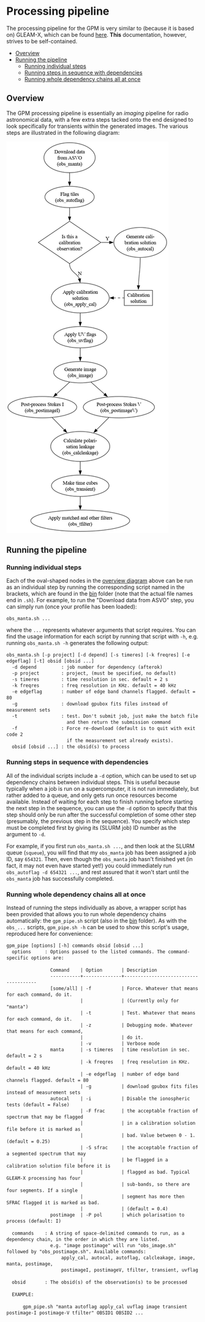 # Processing pipeline

The processing pipeline for the GPM is very similar to (because it is based on) GLEAM-X, which can be found [here](https://github.com/GLEAM-X/GLEAM-X-pipeline).
**This** documentation, however, strives to be self-contained.

- [Overview](#overview)
- [Running the pipeline](#running-the-pipeline)
  - [Running individual steps](#running-individual-steps)
  - [Running steps in sequence with dependencies](#running-steps-in-sequence-with-dependencies)
  - [Running whole dependency chains all at once](#running-whole-dependency-chains-all-at-once)

## Overview

The GPM processing pipeline is essentially an *imaging* pipeline for radio astronomical data, with a few extra steps tacked onto the end designed to look specifically for transients within the generated images.
The various steps are illustrated in the following diagram:

![Overview of GPM processing pipeline](images/processing_pipeline_overview.png)

## Running the pipeline

### Running individual steps

Each of the oval-shaped nodes in the [overview diagram](#overview) above can be run as an individual step by running the corresponding script named in the brackets, which are found in the [bin](https://github.com/robotopia/MWA-Galactic-Plane-Monitoring/tree/main/bin) folder (note that the actual file names end in `.sh`).
For example, to run the "Download data from ASVO" step, you can simply run (once your profile has been loaded):
```
obs_manta.sh ...
```
where the `...` represents whatever arguments that script requires.
You can find the usage information for each script by running that script with `-h`, e.g. running `obs_manta.sh -h` generates the following output:
```
obs_manta.sh [-p project] [-d depend] [-s timeres] [-k freqres] [-e edgeflag] [-t] obsid [obsid ...]
  -d depend         : job number for dependency (afterok)
  -p project        : project, (must be specified, no default)
  -s timeres        : time resolution in sec. default = 2 s
  -k freqres        : freq resolution in KHz. default = 40 kHz
  -e edgeflag       : number of edge band channels flagged. default = 80
  -g                : download gpubox fits files instead of measurement sets
  -t                : test. Don't submit job, just make the batch file
                      and then return the submission command
  -f                : Force re-download (default is to quit with exit code 2
                      if the measurement set already exists).
  obsid [obsid ...] : the obsid(s) to process
```

### Running steps in sequence with dependencies

All of the individual scripts include a `-d` option, which can be used to set up dependency chains between individual steps.
This is useful because typically when a job is run on a supercomputer, it is not run immediately, but rather added to a queue, and only gets run once resources become available.
Instead of waiting for each step to finish running before starting the next step in the sequence, you can use the `-d` option to specify that this step should only be run after the successful completion of some other step (presumably, the previous step in the sequence).
You specify which step must be completed first by giving its (SLURM job) ID number as the argument to `-d`.

For example, if you first run `obs_manta.sh ...`, and then look at the SLURM queue (`squeue`), you will find that my `obs_manta` job has been assigned a job ID, say `654321`.
Then, even though the `obs_manta` job hasn't finished yet (in fact, it may not even have started yet!) you could immediately run `obs_autoflag -d 654321 ...`, and rest assured that it won't start until the `obs_manta` job has successfully completed.

### Running whole dependency chains all at once

Instead of running the steps individually as above, a wrapper script has been provided that allows you to run whole dependency chains automatically: the `gpm_pipe.sh` script (also in the [bin](https://github.com/robotopia/MWA-Galactic-Plane-Monitoring/tree/main/bin) folder).
As with the `obs_...` scripts, `gpm_pipe.sh -h` can be used to show this script's usage, reproduced here for convenience:
```
gpm_pipe [options] [-h] commands obsid [obsid ...]
  options     : Options passed to the listed commands. The command-specific options are:

                Command    | Option       | Description
                -----------+--------------+--------------------------------------
                [some/all] | -f           | Force. Whatever that means for each command, do it.
                           |              | (Currently only for "manta")
                           | -t           | Test. Whatever that means for each command, do it.
                           | -z           | Debugging mode. Whatever that means for each command,
                           |              | do it.
                           | -v           | Verbose mode
                manta      | -s timeres   | time resolution in sec. default = 2 s
                           | -k freqres   | freq resolution in KHz. default = 40 kHz
                           | -e edgeflag  | number of edge band channels flagged. default = 80
                           | -g           | download gpubox fits files instead of measurement sets
                autocal    | -i           | Disable the ionospheric tests (default = False)
                           | -F frac      | the acceptable fraction of spectrum that may be flagged
                           |              | in a calibration solution file before it is marked as
                           |              | bad. Value between 0 - 1. (default = 0.25)
                           | -S sfrac     | the acceptable fraction of a segmented spectrum that may
                           |              | be flagged in a calibration solution file before it is
                           |              | flagged as bad. Typical GLEAM-X processing has four
                           |              | sub-bands, so there are four segments. If a single
                           |              | segment has more then SFRAC flagged it is marked as bad.
                           |              | (default = 0.4)
                postimage  | -P pol       | which polarisation to process (default: I)

  commands    : A string of space-delimited commands to run, as a dependency chain, in the order in which they are listed.
                e.g. "image postimage" will run "obs_image.sh" followed by "obs_postimage.sh". Available commands:
                    apply_cal, autocal, autoflag, calcleakage, image, manta, postimage,
                    postimageI, postimageV, tfilter, transient, uvflag

  obsid       : The obsid(s) of the observation(s) to be processed

  EXAMPLE:

      gpm_pipe.sh "manta autoflag apply_cal uvflag image transient postimage-I postimage-V tfilter" OBSID1 OBSID2 ...
```
